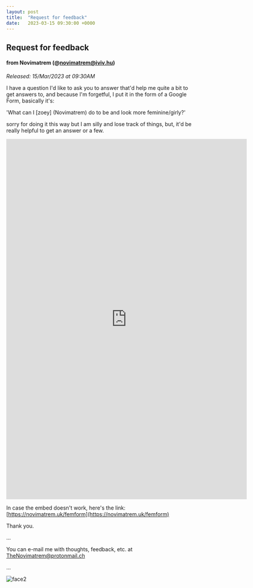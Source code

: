 ```yaml
---
layout: post
title:  "Request for feedback"
date:   2023-03-15 09:30:00 +0000
---
```

## Request for feedback
#### from Novimatrem (@novimatrem@iviv.hu)
*Released: 15/Mar/2023 at 09:30AM*

I have a question I'd like to ask you to answer that'd help me quite a bit to get answers to, and because I'm forgetful, I put it in the form of a Google Form, basically it's: 

'What can I [zoey] (Novimatrem) do to be and look more feminine/girly?' 

sorry for doing it this way but I am silly and lose track of things, but, it'd be really helpful to get an answer or a few. 

<iframe src="https://docs.google.com/forms/d/e/1FAIpQLSccog-9eGVyygBSfktWlXtcCmu7GCPMAU0gYZgSe4jR2yoVCQ/viewform?embedded=true" width="640" height="956" frameborder="0" marginheight="0" marginwidth="0">Loading…</iframe>


In case the embed doesn't work, here's the link: [https://novimatrem.uk/femform](https://novimatrem.uk/femform)

Thank you.

...

You can e-mail me with thoughts, feedback, etc. at [TheNovimatrem@protonmail.ch](mailto:TheNovimatrem@protonmail.ch)

...

![face2](https://gitlab.com/Novimatrem/blog/-/raw/master/face2.png)

